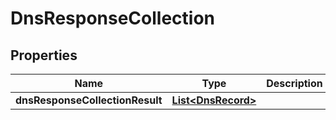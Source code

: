 # DnsResponseCollection

## Properties
Name | Type | Description | Notes
------------ | ------------- | ------------- | -------------
**dnsResponseCollectionResult** | [**List&lt;DnsRecord&gt;**](DnsRecord.md) |  |  [optional]
